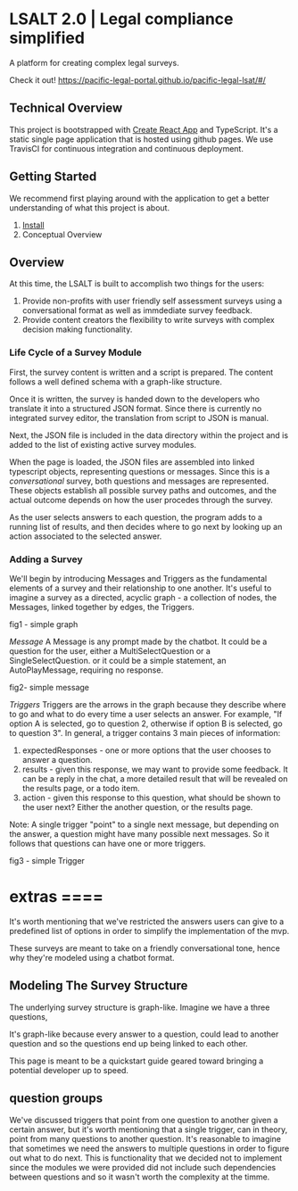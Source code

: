 # LSALT 2.0 | Legal compliance simplified
A platform for creating complex legal surveys. 

Check it out! https://pacific-legal-portal.github.io/pacific-legal-lsat/#/




## Technical Overview
This project is bootstrapped with [Create React App](https://github.com/facebook/create-react-app) and TypeScript. It's a static single page application that is hosted using github pages. We use TravisCI for continuous integration and continuous deployment. 

## Getting Started 
We recommend first playing around with the application to get a better understanding of what this project is about. 

1. [Install](https://github.com/pacific-legal-portal/pacific-legal-lsat/wiki/Technical-Overview#installation)
2. Conceptual Overview


## Overview

At this time, the LSALT is built to accomplish two things for the users:
1. Provide non-profits with user friendly self assessment surveys using a conversational format as well as immdediate survey feedback.
2. Provide content creators the flexibility to write surveys with complex decision making functionality.

### Life Cycle of a Survey Module

First, the survey content is written and a script is prepared. 
The content follows a well defined schema with a graph-like structure.

Once it is written, the survey is handed down to the developers who translate it into a structured JSON format. Since there is currently no integrated survey editor, the translation from script to JSON is manual. 

Next, the JSON file is included in the data directory within the project and is added to the list of existing active survey modules.
 
When the page is loaded, the JSON files are assembled into linked typescript objects, representing questions or messages. Since this is a _conversational_ survey, both questions and messages are represented. These objects establish all possible survey paths and outcomes, and the actual outcome depends on how the user procedes through the survey.

As the user selects answers to each question, the program adds to a running list of results, and then decides where to go next by looking up an action associated to the selected answer.

### Adding a Survey
We'll begin by introducing Messages and Triggers as the fundamental elements of a survey and their relationship to one another. It's useful to imagine a survey as a directed, acyclic graph - a collection of nodes, the Messages, linked together by edges, the Triggers. 

fig1 - simple graph

*Message*
A Message is any prompt made by the chatbot. It could be a question for the user, either a MultiSelectQuestion or a SingleSelectQuestion. or it could be a simple statement, an AutoPlayMessage, requiring no response. 

fig2- simple message

*Triggers* 
Triggers are the arrows in the graph because they describe where to go and what to do every time a user selects an answer. For example, "If option A is selected, go to question 2, otherwise if option B is selected, go to question 3". In general, a trigger contains 3 main pieces of information:
1. expectedResponses - one or more options that the user chooses to answer a question.
2. results - given this response, we may want to provide some feedback. It can be a reply in the chat, a more detailed result that will be revealed on the results page, or a todo item.
3. action - given this response to this question, what should be shown to the user next? Either the another question, or the results page. 


Note: A single trigger "point" to a single next message, but depending on the answer, a question might have many possible next messages. So it follows that questions can have one or more triggers. 


fig3 - simple Trigger


# extras ====

It's worth mentioning that we've restricted the answers users can give to a predefined list of options in order to simplify the implementation of the mvp. 

These surveys are meant to take on a friendly conversational tone, hence why they're modeled using a chatbot format. 


## Modeling The Survey Structure
The underlying survey structure is graph-like. Imagine we have a three questions, 



It's graph-like because every answer to a question, could lead to another question and so the questions end up being linked to each other. 

This page is meant to be a quickstart guide geared toward bringing a potential developer up to speed.

## question groups
We've discussed triggers that point from one question to another given a certain answer, but it's worth mentioning that a single trigger, can in theory, point from many questions to another question. It's reasonable to imagine that sometimes we need the answers to multiple questions in order to figure out what to do next. This is functionality that we decided not to implement since the modules we were provided did not include such dependencies between questions and so it wasn't worth the complexity at the timme. 